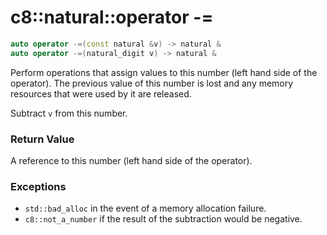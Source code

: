 # c8::natural::operator -= #

```cpp
auto operator -=(const natural &v) -> natural &
auto operator -=(natural_digit v) -> natural &
```

Perform operations that assign values to this number (left hand side of the operator).  The previous value of this number is lost and any memory resources that were used by it are released.

Subtract `v` from this number.

### Return Value ###

A reference to this number (left hand side of the operator).

### Exceptions ###

* `std::bad_alloc` in the event of a memory allocation failure.
* `c8::not_a_number` if the result of the subtraction would be negative.

